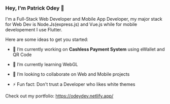 ### Hey, I'm Patrick Odey 👋

I'm a Full-Stack Web Developer and Mobile App Developer, my major stack for Web Dev is Node.Js(express.js) and Vue.js while for mobile developement I use Flutter.

Here are some ideas to get you started:

- 🔭 I’m currently working on **Cashless Payment System** using eWallet and QR Code
- 🌱 I’m currently learning WebGL
- 👯 I’m looking to collaborate on Web and Mobile projects

- ⚡ Fun fact: Don't trust a Developer who likes white themes

Check out my portfolio: https://odeydev.netlify.app/ 
